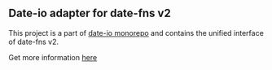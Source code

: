 ## Date-io adapter for date-fns v2

This project is a part of [date-io monorepo](https://github.com/dmtrKovalenko/date-io) and contains the unified interface of date-fns v2.

Get more information [here](https://github.com/dmtrKovalenko/date-io)
